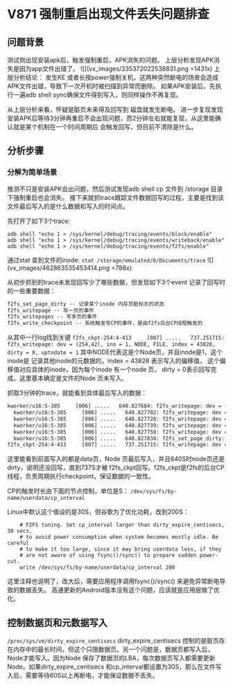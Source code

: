 # V871 强制重启出现文件丢失问题排查
## 问题背景
测试侧出现安装apk后，触发强制重启，APK消失的问题。
上层分析发现APK消失是因为app文件出错了。
![](vx_images/335372022538831.png =1431x)
上层分析结论：
发生KE 或者长按power强制关机，这两种突然断电的场景会造成APK文件出错，导致下一次开机时被扫描到异常而删除。
如果APK安装后，先执行一遍adb shell sync确保文件得到写入，则同样操作不再复现。

从上层分析来看，怀疑是脏页未来得及回写到 磁盘就发生断电。
进一步复现发现安装APK后等待3分钟再重启不会出现问题，而2分钟左右就能复现，从这里能确认就是某个机制在一个时间周期后
会触发回写，但目前不清除是什么。

## 分析步骤
### 分解为简单场景
推测不只是安装APK会出问题，然后测试发现adb shell cp 文件到 /storage 目录下强制重启也会消失。
接下来就抓trace跟踪文件数据回写的过程，主要是找到该文件最后写入的是什么数据和写入的时间点。

先打开了如下3个trace:
```shell
adb shell "echo 1 > /sys/kernel/debug/tracing/events/block/enable"
adb shell "echo 1 > /sys/kernel/debug/tracing/events/writeback/enable"
adb shell "echo 1 > /sys/kernel/debug/tracing/events/f2fs/enable"
```

通过stat 查到文件的inode:
`stat /storage/emulated/0/Documents/trace`
![](vx_images/462863535453414.png =788x)

从初步抓到的trace未发现回写少了哪些数据，但发现如下3个event 记录了回写时的一些重要数据：
```txt
f2fs_set_page_dirty -- 记录某个inode 内存页脏标志的状态
f2fs_writepage -- 写一页的事件
f2fs_writepages -- 写多页的事件
f2fs_write_checkpoint -- 系统触发写CP的事件，是由f2fs后台CP线程触发的
```

从其中一行log找到关键
`f2fs_ckpt-254:4-413     [007] .....   737.251715: f2fs_writepage: dev = (254,42), ino = 1, NODE, FILE, index = 43828, dirty = 0, uptodate = 1`
其中NODE代表这是个Node页，并且inode是1，这个inode是 记录其他inode的元数据的，index = 43828 表示写入的偏移值，
这个偏移值对应具体的inode，因为每个inode 有一个node 页， dirty = 0表示回写完成。这里基本确定是文件的Node 页未写入。

抓取3分钟的trace，就能看到具体最后写入的数据：
```txt
kworker/u16:5-385     [006] .....   640.827684: f2fs_writepage: dev = (254,42), ino = 43828, DATA, FILE, index = 5155, dirty = 0, uptodate = 1
  kworker/u16:5-385     [006] .....   640.827702: f2fs_writepage: dev = (254,42), ino = 43828, DATA, FILE, index = 5156, dirty = 0, uptodate = 1
  kworker/u16:5-385     [006] .....   640.827720: f2fs_writepage: dev = (254,42), ino = 43828, DATA, FILE, index = 5157, dirty = 0, uptodate = 1
  kworker/u16:5-385     [006] .....   640.827739: f2fs_writepage: dev = (254,42), ino = 43828, DATA, FILE, index = 5158, dirty = 0, uptodate = 1
  kworker/u16:5-385     [006] .....   640.827758: f2fs_writepage: dev = (254,42), ino = 43828, DATA, FILE, index = 5159, dirty = 0, uptodate = 1
  kworker/u16:5-385     [006] .....   640.827834: f2fs_set_page_dirty: dev = (254,42), ino = 1, NODE, FILE, index = 43828, dirty = 1, uptodate = 1
f2fs_ckpt-254:4-413     [007] .....   737.251715: f2fs_writepage: dev = (254,42), ino = 1, NODE, FILE, index = 43828, dirty = 0, uptodate = 1
```
这里能看到前面写入的都是data页，Node 页最后写入，并且640S时node页还是dirty，说明还没回写，直到737S才被
f2fs_ckpt回写。f2fs_ckpt是f2fs的后台CP线程，负责周期执行checkpoint，保证数据的一致性。

CP的触发时长由下面的节点控制，单位是S：
`/dev/sys/fs/by-name/userdata/cp_interval`

Linux中默认这个值设的是30S，但谷歌为了优化功耗，改到200S：
```Shell
    # F2FS tuning. Set cp_interval larger than dirty_expire_centisecs, 30 secs,
    # to avoid power consumption when system becomes mostly idle. Be careful
    # to make it too large, since it may bring userdata loss, if they
    # are not aware of using fsync()/sync() to prepare sudden power-cut.
    write /dev/sys/fs/by-name/userdata/cp_interval 200
```

这里注释也说明了，改大后，需要应用程序调用fsync()/sync() 来避免异常断电导致的数据丢失。
高通更新的Android版本没有这个问题，应该就是应用层做了优化。

## 控制数据页和元数据写入

`/proc/sys/vm/dirty_expire_centisecs`
dirty_expire_centisecs 控制的是脏页存在内存中的最长时间，但这个只限数据页。另一个问题是，数据页都写入后，
Node才能写入。因为Node 保存了数据页的LBA，每次数据页写入都需要更新Node。如果dirty_expire_centisecs
和cp_interval都设置为30S，那么在文件写入后，需要等待60S以上再断电，才能保证数据不丢失。
